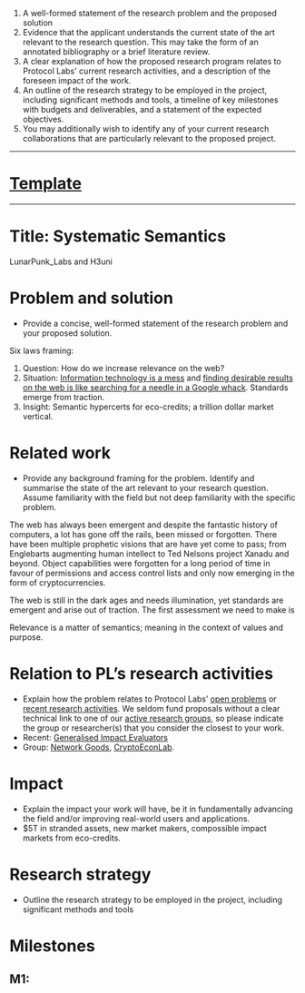 
1.  A well-formed statement of the research problem and the proposed solution
2.  Evidence that the applicant understands the current state of the art relevant to the research question. This may take the form of an annotated bibliography or a brief literature review. 
3.  A clear explanation of how the proposed research program relates to Protocol Labs' current research activities, and a description of the foreseen impact of the work.
4.  An outline of the research strategy to be employed in the project, including significant methods and tools, a timeline of key milestones with budgets and deliverables, and a statement of the expected objectives.
5. You may additionally wish to identify any of your current research collaborations that are particularly relevant to the proposed project.

---
# [Template](https://docs.google.com/document/d/1udJj6NM3-onBN8mXy0A3XDEzaSgv0kHGy-6vNK8iQl0/view)
---

# Title: Systematic Semantics 
LunarPunk_Labs and H3uni

# Problem and solution
- Provide a concise, well-formed statement of the research problem and your proposed solution.

Six laws framing:
1) Question: How do we increase relevance on the web? 
2) Situation: [Information technology is a mess](https://www.theregister.com/2023/01/30/hospital_legacy_systems_recovery/) and [finding desirable results on the web is like searching for a needle in a Google whack](https://en.wikipedia.org/wiki/Dave_Gorman%27s_Googlewhack_Adventure). Standards emerge from traction. 
3) Insight: Semantic hypercerts for eco-credits; a trillion dollar market vertical.

# Related work
- Provide any background framing for the problem. Identify and summarise the state of the art relevant to your research question. Assume familiarity with the field but not deep familiarity with the specific problem.

The web has always been emergent and despite the fantastic history of computers, a lot has gone off the rails, been missed or forgotten. There have been multiple prophetic visions that are have yet come to pass; from Englebarts augmenting human intellect to Ted Nelsons project Xanadu and beyond. Object capabilities were forgotten for a long period of time in favour of permissions and access control lists and only now emerging in the form of cryptocurrencies. 

The web is still in the dark ages and needs illumination, yet standards are emergent and arise out of traction. The first assessment we need to make is   

Relevance is a matter of semantics; meaning in the context of values and purpose. 


# Relation to PL’s research activities
- Explain how the problem relates to Protocol Labs’ [open problems](https://github.com/protocol/research/blob/master/README.md) or [recent research activities](https://research.protocol.ai/publications/). We seldom fund proposals without a clear technical link to one of our [active research groups](https://research.protocol.ai/groups/), so please indicate the group or researcher(s) that you consider the closest to your work.
- Recent: [Generalised Impact Evaluators](https://research.protocol.ai/publications/generalized-impact-evaluators/)
- Group: [Network Goods](https://research.protocol.ai/groups/network-goods/), [CryptoEconLab](https://research.protocol.ai/groups/cryptoeconlab/).

# Impact
- Explain the impact your work will have, be it in fundamentally advancing the field and/or improving real-world users and applications.
- $5T in stranded assets, new market makers, compossible impact markets from eco-credits.  

# Research strategy
- Outline the research strategy to be employed in the project, including significant methods and tools

# Milestones

## M1: <title> 

Date: 2020-01-01

Deliverables:

-   Deliverable 1
    
-   Deliverable 2
    

Long-form description… Lorem ipsum dolor sit amet, consectetur adipiscing elit, sed do eiusmod tempor incididunt ut labore et dolore magna aliqua. Ut enim ad minim veniam, quis nostrud exercitation ullamco laboris nisi ut aliquip ex ea commodo consequat. Duis aute irure dolor in reprehenderit in voluptate velit esse cillum dolore eu fugiat nulla pariatur. Excepteur sint occaecat cupidatat non proident, sunt in culpa qui officia deserunt mollit anim id est laborum.

## M2: <title> 

Date: 2020-01-01

Deliverables:

-   Deliverable 3
    
-   Deliverable 4
    

Long-form description… Lorem ipsum dolor sit amet, consectetur adipiscing elit, sed do eiusmod tempor incididunt ut labore et dolore magna aliqua. Ut enim ad minim veniam, quis nostrud exercitation ullamco laboris nisi ut aliquip ex ea commodo consequat. Duis aute irure dolor in reprehenderit in voluptate velit esse cillum dolore eu fugiat nulla pariatur. Excepteur sint occaecat cupidatat non proident, sunt in culpa qui officia deserunt mollit anim id est laborum.